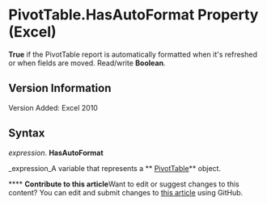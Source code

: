 
# PivotTable.HasAutoFormat Property (Excel)

 **True** if the PivotTable report is automatically formatted when it's refreshed or when fields are moved. Read/write **Boolean**.


## Version Information

Version Added: Excel 2010 


## Syntax

 _expression_. **HasAutoFormat**

 _expression_A variable that represents a  ** [PivotTable](a9c1d4a0-78a9-f9a6-6daf-91cb63e45842.md)** object.


****   **Contribute to this article**Want to edit or suggest changes to this content? You can edit and submit changes to  [this article](https://github.com/jhershey00/VBA_Excel_Test/OpenXMLCon/articles/dc60e0e8-3e52-431e-8037-7dd0890de7f8.md) using GitHub.

